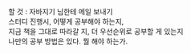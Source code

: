 할 것 : 자바지기 님한테 메일 보내기    
스터디 진행시, 어떻게 공부해야 하는지,      
지금 책을 그대로 따라갈 지, 더 우선순위로 공부할 게 있는지    
나만의 공부 방법은 있다. 뭘 해야 하는가. 
